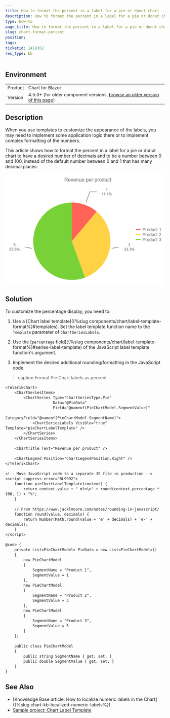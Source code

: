 ```yaml
---
title: How to format the percent in a label for a pie or donut chart
description: How to format the percent in a label for a pie or donut chart.
type: how-to
page_title: How to format the percent in a label for a pie or donut chart
slug: chart-format-percent
position: 
tags: 
ticketid: 1419362
res_type: kb
---
```


## Environment

<table>
    <tbody>
        <tr>
            <td>Product</td>
            <td>Chart for Blazor</td>
        </tr>
        <tr>
            <td>Version</td>
            <td>4.5.0+ (for older component versions, <a href="https://github.com/telerik/blazor-docs/blob/4.4.0/knowledge-base/chart-format-percent.md">browse an older version of this page</a>)</td>
        </tr>
    </tbody>
</table>

## Description

When you use templates to customize the appearance of the labels, you may need to implement some application logic there or to implement complex formatting of the numbers.

This article shows how to format the percent in a label for a pie or donut chart to have a desired number of decimals and to be a number between 0 and 100, instead of the default number between 0 and 1 that has many decimal places:

![Blazor Pie Chart Formatted Percent](images/pie-chart-formatted-percent.png)

## Solution

To customize the percentage display, you need to:

1. Use a [Chart label template]({%slug components/chart/label-template-format%}#templates). Set the label template function name to the `Template` parameter of `ChartSeriesLabels`.

1. Use the [`percentage` field]({%slug components/chart/label-template-format%}#series-label-template) of the JavaScript label template function's argument.

1. Implement the desired additional rounding/formatting in the JavaScript code.

>caption Format Pie Chart labels as percent

````CSHTML
<TelerikChart>
    <ChartSeriesItems>
        <ChartSeries Type="ChartSeriesType.Pie"
                     Data="@PieData"
                     Field="@nameof(PieChartModel.SegmentValue)"
                     CategoryField="@nameof(PieChartModel.SegmentName)">
            <ChartSeriesLabels Visible="true" Template="pieChartLabelTemplate" />
        </ChartSeries>
    </ChartSeriesItems>

    <ChartTitle Text="Revenue per product" />

    <ChartLegend Position="ChartLegendPosition.Right" />
</TelerikChart>

<!-- Move JavaScript code to a separate JS file in production -->
<script suppress-error="BL9992">
    function pieChartLabelTemplate(context) {
        return context.value + " mln\n" + round(context.percentage * 100, 1) + "%";
    }

    // From https://www.jacklmoore.com/notes/rounding-in-javascript/
    function round(value, decimals) {
        return Number(Math.round(value + 'e' + decimals) + 'e-' + decimals);
    }
</script>

@code {
    private List<PieChartModel> PieData = new List<PieChartModel>()
    {
        new PieChartModel
        {
            SegmentName = "Product 1",
            SegmentValue = 1
        },
        new PieChartModel
        {
            SegmentName = "Product 2",
            SegmentValue = 3
        },
        new PieChartModel
        {
            SegmentName = "Product 3",
            SegmentValue = 5
        }
    };

    public class PieChartModel
    {
        public string SegmentName { get; set; }
        public double SegmentValue { get; set; }
    }
}
````

## See Also

* [Knowledge Base article: How to localize numeric labels in the Chart]({%slug chart-kb-localized-numeric-labels%})
* [Sample project: Chart Label Template](https://github.com/telerik/blazor-ui/tree/master/chart/label-template)
